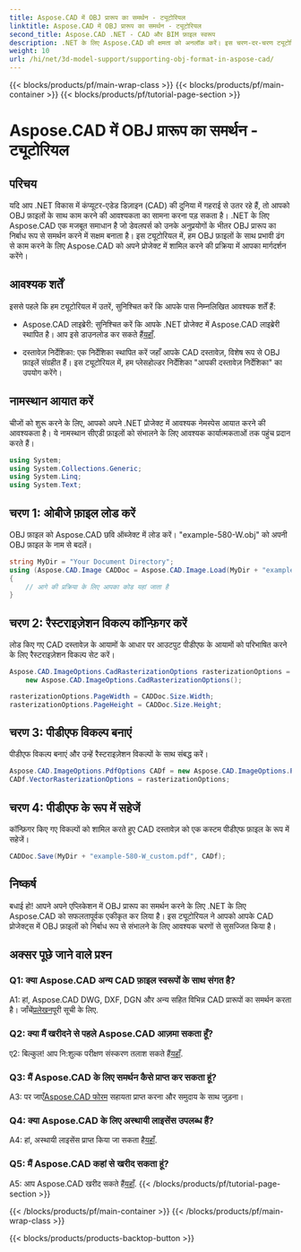 ```yaml
---
title: Aspose.CAD में OBJ प्रारूप का समर्थन - ट्यूटोरियल
linktitle: Aspose.CAD में OBJ प्रारूप का समर्थन - ट्यूटोरियल
second_title: Aspose.CAD .NET - CAD और BIM फ़ाइल स्वरूप
description: .NET के लिए Aspose.CAD की क्षमता को अनलॉक करें। इस चरण-दर-चरण ट्यूटोरियल के साथ जानें कि अपने सीएडी अनुप्रयोगों में ओबीजे प्रारूप का निर्बाध रूप से समर्थन कैसे करें।
weight: 10
url: /hi/net/3d-model-support/supporting-obj-format-in-aspose-cad/
---
```


{{< blocks/products/pf/main-wrap-class >}}
{{< blocks/products/pf/main-container >}}
{{< blocks/products/pf/tutorial-page-section >}}

# Aspose.CAD में OBJ प्रारूप का समर्थन - ट्यूटोरियल

## परिचय

यदि आप .NET विकास में कंप्यूटर-एडेड डिज़ाइन (CAD) की दुनिया में गहराई से उतर रहे हैं, तो आपको OBJ फ़ाइलों के साथ काम करने की आवश्यकता का सामना करना पड़ सकता है। .NET के लिए Aspose.CAD एक मजबूत समाधान है जो डेवलपर्स को उनके अनुप्रयोगों के भीतर OBJ प्रारूप का निर्बाध रूप से समर्थन करने में सक्षम बनाता है। इस ट्यूटोरियल में, हम OBJ फ़ाइलों के साथ प्रभावी ढंग से काम करने के लिए Aspose.CAD को अपने प्रोजेक्ट में शामिल करने की प्रक्रिया में आपका मार्गदर्शन करेंगे।

## आवश्यक शर्तें

इससे पहले कि हम ट्यूटोरियल में उतरें, सुनिश्चित करें कि आपके पास निम्नलिखित आवश्यक शर्तें हैं:

-  Aspose.CAD लाइब्रेरी: सुनिश्चित करें कि आपके .NET प्रोजेक्ट में Aspose.CAD लाइब्रेरी स्थापित है। आप इसे डाउनलोड कर सकते हैं[यहाँ](https://releases.aspose.com/cad/net/).

- दस्तावेज़ निर्देशिका: एक निर्देशिका स्थापित करें जहाँ आपके CAD दस्तावेज़, विशेष रूप से OBJ फ़ाइलें संग्रहीत हैं। इस ट्यूटोरियल में, हम प्लेसहोल्डर निर्देशिका "आपकी दस्तावेज़ निर्देशिका" का उपयोग करेंगे।

## नामस्थान आयात करें

चीजों को शुरू करने के लिए, आपको अपने .NET प्रोजेक्ट में आवश्यक नेमस्पेस आयात करने की आवश्यकता है। ये नामस्थान सीएडी फ़ाइलों को संभालने के लिए आवश्यक कार्यात्मकताओं तक पहुंच प्रदान करते हैं।

```csharp
using System;
using System.Collections.Generic;
using System.Linq;
using System.Text;
```


## चरण 1: ओबीजे फ़ाइल लोड करें

OBJ फ़ाइल को Aspose.CAD छवि ऑब्जेक्ट में लोड करें। "example-580-W.obj" को अपनी OBJ फ़ाइल के नाम से बदलें।

```csharp
string MyDir = "Your Document Directory";
using (Aspose.CAD.Image CADDoc = Aspose.CAD.Image.Load(MyDir + "example-580-W.obj"))
{
    // आगे की प्रक्रिया के लिए आपका कोड यहां जाता है
}
```

## चरण 2: रैस्टराइज़ेशन विकल्प कॉन्फ़िगर करें

लोड किए गए CAD दस्तावेज़ के आयामों के आधार पर आउटपुट पीडीएफ के आयामों को परिभाषित करने के लिए रैस्टराइज़ेशन विकल्प सेट करें।

```csharp
Aspose.CAD.ImageOptions.CadRasterizationOptions rasterizationOptions =
    new Aspose.CAD.ImageOptions.CadRasterizationOptions();

rasterizationOptions.PageWidth = CADDoc.Size.Width;
rasterizationOptions.PageHeight = CADDoc.Size.Height;
```

## चरण 3: पीडीएफ विकल्प बनाएं

पीडीएफ विकल्प बनाएं और उन्हें रैस्टराइज़ेशन विकल्पों के साथ संबद्ध करें।

```csharp
Aspose.CAD.ImageOptions.PdfOptions CADf = new Aspose.CAD.ImageOptions.PdfOptions();
CADf.VectorRasterizationOptions = rasterizationOptions;
```

## चरण 4: पीडीएफ के रूप में सहेजें

कॉन्फ़िगर किए गए विकल्पों को शामिल करते हुए CAD दस्तावेज़ को एक कस्टम पीडीएफ फ़ाइल के रूप में सहेजें।

```csharp
CADDoc.Save(MyDir + "example-580-W_custom.pdf", CADf);
```

## निष्कर्ष

बधाई हो! आपने अपने एप्लिकेशन में OBJ प्रारूप का समर्थन करने के लिए .NET के लिए Aspose.CAD को सफलतापूर्वक एकीकृत कर लिया है। इस ट्यूटोरियल ने आपको आपके CAD प्रोजेक्ट्स में OBJ फ़ाइलों को निर्बाध रूप से संभालने के लिए आवश्यक चरणों से सुसज्जित किया है।

## अक्सर पूछे जाने वाले प्रश्न

### Q1: क्या Aspose.CAD अन्य CAD फ़ाइल स्वरूपों के साथ संगत है?

 A1: हां, Aspose.CAD DWG, DXF, DGN और अन्य सहित विभिन्न CAD प्रारूपों का समर्थन करता है। जाँचें[प्रलेखन](https://reference.aspose.com/cad/net/)पूरी सूची के लिए.

### Q2: क्या मैं खरीदने से पहले Aspose.CAD आज़मा सकता हूँ?

 ए2: बिल्कुल! आप नि:शुल्क परीक्षण संस्करण तलाश सकते हैं[यहाँ](https://releases.aspose.com/).

### Q3: मैं Aspose.CAD के लिए समर्थन कैसे प्राप्त कर सकता हूं?

 A3: पर जाएँ[Aspose.CAD फोरम](https://forum.aspose.com/c/cad/19) सहायता प्राप्त करना और समुदाय के साथ जुड़ना।

### Q4: क्या Aspose.CAD के लिए अस्थायी लाइसेंस उपलब्ध हैं?

 A4: हां, अस्थायी लाइसेंस प्राप्त किया जा सकता है[यहाँ](https://purchase.aspose.com/temporary-license/).

### Q5: मैं Aspose.CAD कहां से खरीद सकता हूं?

 A5: आप Aspose.CAD खरीद सकते हैं[यहाँ](https://purchase.aspose.com/buy).
{{< /blocks/products/pf/tutorial-page-section >}}

{{< /blocks/products/pf/main-container >}}
{{< /blocks/products/pf/main-wrap-class >}}

{{< blocks/products/products-backtop-button >}}
